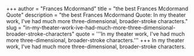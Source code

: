 +++
author = "Frances Mcdormand"
title = "the best Frances Mcdormand Quote"
description = "the best Frances Mcdormand Quote: In my theater work, I've had much more three-dimensional, broader-stroke characters."
slug = "in-my-theater-work-ive-had-much-more-three-dimensional-broader-stroke-characters"
quote = '''In my theater work, I've had much more three-dimensional, broader-stroke characters.'''
+++
In my theater work, I've had much more three-dimensional, broader-stroke characters.
